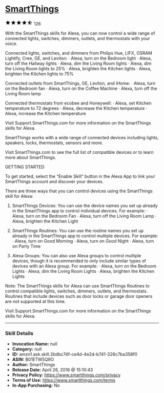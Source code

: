 # [SmartThings](http://alexa.amazon.com/#skills/amzn1.ask.skill.2bdbc74f-ce4d-4e2d-b741-326c7ba358f0)
![4.1 stars](../../images/ic_star_black_18dp_1x.png)![4.1 stars](../../images/ic_star_black_18dp_1x.png)![4.1 stars](../../images/ic_star_black_18dp_1x.png)![4.1 stars](../../images/ic_star_black_18dp_1x.png)![4.1 stars](../../images/ic_star_half_black_18dp_1x.png) 126

With the SmartThings skills for Alexa, you can now control a wide range of connected lights, switches, dimmers, outlets, and thermostats with your voice.

Connected lights, switches, and dimmers from Philips Hue, LIFX, OSRAM Lightify, Cree, GE,  and Leviton:
 · Alexa, turn on the Bedroom light
 · Alexa, turn off the Hallway lights
 · Alexa, dim the Living Room lights
 · Alexa, dim the Living Room lights to 25%
 · Alexa, brighten the Kitchen lights
 · Alexa, brighten the Kitchen lights to 75%

Connected outlets from SmartThings, GE, Leviton, and iHome:
 · Alexa, turn on the Bedroom fan
 · Alexa, turn on the Coffee Machine
 · Alexa, turn off the Living Room lamp

Connected thermostats from ecobee and Honeywell:
 · Alexa, set Kitchen temperature to 72 degrees
 · Alexa, decrease the Kitchen temperature
 · Alexa, increase the Kitchen temperature

Visit Support.SmartThings.com for more information on the SmartThings skills for Alexa. 

SmartThings works with a wide range of connected devices including lights, speakers, locks, thermostats, sensors and more.

Visit SmartThings.com to see the full list of compatible devices or to learn more about SmartThings.

GETTING STARTED

To get started, select the “Enable Skill” button in the Alexa App to link your SmartThings account and discover your devices.

There are three ways that you can control devices using the SmartThings skill for Alexa:

1. SmartThings Devices: You can use the device names you set up already in the SmartThings app to control individual devices. For example:
 · Alexa, turn on the Bedroom Fan
 · Alexa, turn off the Living Room Lamp
 · Alexa, brighten the Kitchen Light

2. SmartThings Routines: You can use the routine names you set up already in the SmartThings app to control multiple devices. 
For example:
 · Alexa, turn on Good Morning
 · Alexa, turn on Good Night
 · Alexa, turn on Party Time

3. Alexa Groups: You can also use Alexa groups to control multiple devices, though it is recommended to only include similar types of devices with an Alexa group. For example:
 · Alexa, turn on the Bedroom Lights
 · Alexa, dim the Living Room Lights
 · Alexa, brighten the Kitchen Lights

Note: The SmartThings skills for Alexa can use SmartThings Routines to control compatible lights, switches, dimmers, outlets, and thermostats. Routines that include devices such as door locks or garage door openers are not supported at this time. 

Visit Support.SmartThings.com for more information on the SmartThings skills for Alexa.

***

### Skill Details

* **Invocation Name:** null
* **Category:** null
* **ID:** amzn1.ask.skill.2bdbc74f-ce4d-4e2d-b741-326c7ba358f0
* **ASIN:** B01ETW5Q9O
* **Author:** SmartThings
* **Release Date:** April 26, 2016 @ 15:10:43
* **Privacy Policy:** https://www.smartthings.com/privacy
* **Terms of Use:** https://www.smartthings.com/terms
* **In-App Purchasing:** No
